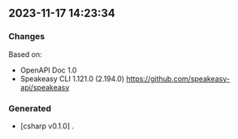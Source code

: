 

## 2023-11-17 14:23:34
### Changes
Based on:
- OpenAPI Doc 1.0 
- Speakeasy CLI 1.121.0 (2.194.0) https://github.com/speakeasy-api/speakeasy
### Generated
- [csharp v0.1.0] .